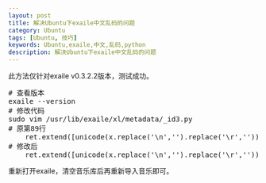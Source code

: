 ```yaml
---
layout: post
title: 解决Ubuntu下exaile中文乱码的问题
category: Ubuntu
tags: [Ubuntu, 技巧]
keywords: Ubuntu,exaile,中文,乱码,python
description: 解决Ubuntu下exaile中文乱码的问题
---
```

此方法仅针对exaile v0.3.2.2版本，测试成功。  

<pre class="prettyprint linenums">
# 查看版本
exaile --version  
# 修改代码
sudo vim /usr/lib/exaile/xl/metadata/_id3.py
# 原第89行
    ret.extend([unicode(x.replace('\n','').replace('\r','')) \
# 修改后
    ret.extend([unicode(x.replace('\n','').replace('\r','')).encode('iso-8859-1').decode('gb18030') \
</pre>

重新打开exaile，清空音乐库后再重新导入音乐即可。